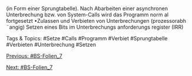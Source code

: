 (in Form einer Sprungtabelle).
Nach Abarbeiten einer asynchronen Unterbrechung bzw. von System-Calls wird das Programm norm al
fortgesetzt
•Zulassen und Verbieten von Unterbrechungen (prozessorabh ¨angig)
Setzen eines Bits im Unterbrechungs anforderungs register (IRR)

   Tags & Topics:
   #Setze
   #Calls
   #Programm
   #Verbiet
   #Sprungtabelle
   #Verbieten
   #Unterbrechung
   #Setzen

[Previous: #BS-Folien_7](BS-Folien_7.md)

[Next: #BS-Folien_7](BS-Folien_7.md)